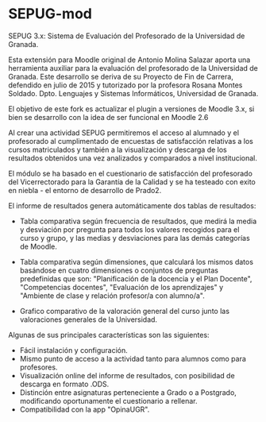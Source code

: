 # SEPUG-mod
SEPUG 3.x: Sistema de Evaluación del Profesorado de la Universidad de Granada.

Esta extensión para Moodle original de Antonio Molina Salazar aporta una herramienta auxiliar para la evaluación del profesorado de la Universidad de Granada. Este desarrollo se deriva de su Proyecto de Fin de Carrera, defendido en julio de 2015 y tutorizado por la profesora Rosana Montes Soldado. Dpto. Lenguajes y Sistemas Informáticos, Universidad de Granada.

El objetivo de este fork es actualizar el plugin a versiones de Moodle 3.x, si bien se desarrollo con la idea de ser funcional en Moodle 2.6

Al crear una actividad SEPUG permitiremos el acceso al alumnado y el profesorado al cumplimentado de encuestas de satisfacción relativas a los cursos matriculados y también a la visualización y descarga de los resultados obtenidos una vez analizados y comparados a nivel institucional.

El módulo se ha basado en el cuestionario de satisfacción del profesorado del Vicerrectorado para la Garantía de la Calidad y se ha testeado con exito en niebla - el entorno de desarrollo de Prado2.

El informe de resultados genera automáticamente dos tablas de resultados: 

- Tabla comparativa según frecuencia de resultados, que medirá la media y desviación por pregunta para todos los valores recogidos para el curso y grupo, y las medias y desviaciones para las demás categorías de Moodle.

- Tabla comparativa según dimensiones, que calculará los mismos datos basándose en cuatro dimensiones o conjuntos de preguntas predefinidas que son: "Planificación de la docencia y el Plan Docente", "Competencias docentes", "Evaluación de los aprendizajes" y "Ambiente de clase y relación profesor/a con alumno/a".

- Grafico comparativo de la valoración general del curso junto las valoraciones generales de la Universidad.

Algunas de sus principales características son las siguientes:

- Fácil instalación y configuración.
- Mismo punto de acceso a la actividad tanto para alumnos como para profesores.
- Visualización online del informe de resultados, con posibilidad de descarga en formato .ODS.
- Distinción entre asignaturas perteneciente a Grado o a Postgrado, modificando oportunamente el cuestionario a rellenar. 
- Compatibilidad con la app "OpinaUGR".
